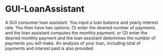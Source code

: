 # GUI-LoanAssistant
A GUI consumer loan assistant. You input a loan
balance and yearly interest rate. You then have two options: 
(1) enter the desired number of payments and the loan assistant computes the monthly payment, or
(2) enter the desired monthly payment and the loan assistant determines the
number of payments you will make. An analysis of your loan, including total of
payments and interest paid is also provided.
